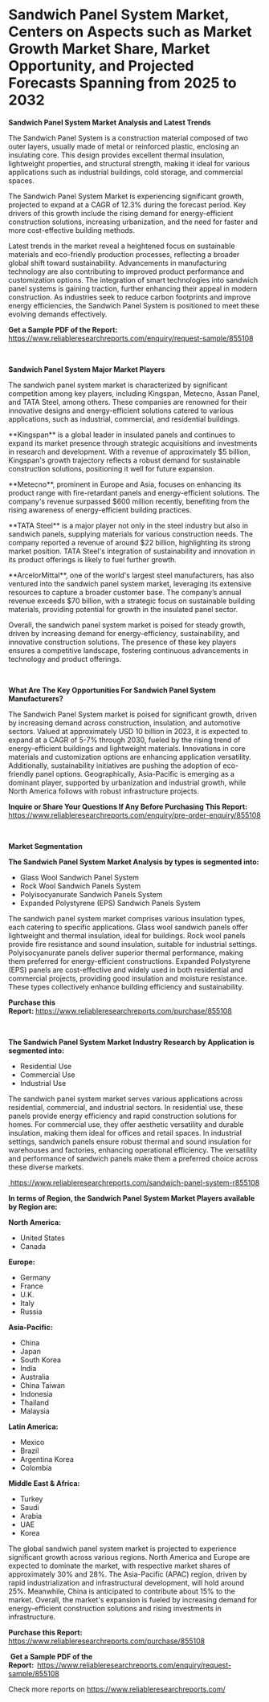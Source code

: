 <p><h1>Sandwich Panel System Market, Centers on Aspects such as Market Growth Market Share, Market Opportunity, and Projected Forecasts Spanning from 2025 to 2032</h1></p><p><strong>Sandwich Panel System Market Analysis and Latest Trends</strong></p>
<p><p>The Sandwich Panel System is a construction material composed of two outer layers, usually made of metal or reinforced plastic, enclosing an insulating core. This design provides excellent thermal insulation, lightweight properties, and structural strength, making it ideal for various applications such as industrial buildings, cold storage, and commercial spaces. </p><p>The Sandwich Panel System Market is experiencing significant growth, projected to expand at a CAGR of 12.3% during the forecast period. Key drivers of this growth include the rising demand for energy-efficient construction solutions, increasing urbanization, and the need for faster and more cost-effective building methods. </p><p>Latest trends in the market reveal a heightened focus on sustainable materials and eco-friendly production processes, reflecting a broader global shift toward sustainability. Advancements in manufacturing technology are also contributing to improved product performance and customization options. The integration of smart technologies into sandwich panel systems is gaining traction, further enhancing their appeal in modern construction. As industries seek to reduce carbon footprints and improve energy efficiencies, the Sandwich Panel System is positioned to meet these evolving demands effectively.</p></p>
<p><strong>Get a Sample PDF of the Report:&nbsp;</strong> <a href="https://www.reliableresearchreports.com/enquiry/request-sample/855108?utm_campaign=3012&utm_medium=2&utm_source=Github&utm_content=ia&utm_term=31032025&utm_id=sandwich-panel-system">https://www.reliableresearchreports.com/enquiry/request-sample/855108</a></p>
<p>&nbsp;</p>
<p><strong>Sandwich Panel System Major Market Players</strong></p>
<p><p>The sandwich panel system market is characterized by significant competition among key players, including Kingspan, Metecno, Assan Panel, and TATA Steel, among others. These companies are renowned for their innovative designs and energy-efficient solutions catered to various applications, such as industrial, commercial, and residential buildings.</p><p>**Kingspan** is a global leader in insulated panels and continues to expand its market presence through strategic acquisitions and investments in research and development. With a revenue of approximately $5 billion, Kingspan's growth trajectory reflects a robust demand for sustainable construction solutions, positioning it well for future expansion.</p><p>**Metecno**, prominent in Europe and Asia, focuses on enhancing its product range with fire-retardant panels and energy-efficient solutions. The company's revenue surpassed $600 million recently, benefiting from the rising awareness of energy-efficient building practices.</p><p>**TATA Steel** is a major player not only in the steel industry but also in sandwich panels, supplying materials for various construction needs. The company reported a revenue of around $22 billion, highlighting its strong market position. TATA Steel's integration of sustainability and innovation in its product offerings is likely to fuel further growth.</p><p>**ArcelorMittal**, one of the world's largest steel manufacturers, has also ventured into the sandwich panel system market, leveraging its extensive resources to capture a broader customer base. The company’s annual revenue exceeds $70 billion, with a strategic focus on sustainable building materials, providing potential for growth in the insulated panel sector.</p><p>Overall, the sandwich panel system market is poised for steady growth, driven by increasing demand for energy-efficiency, sustainability, and innovative construction solutions. The presence of these key players ensures a competitive landscape, fostering continuous advancements in technology and product offerings.</p></p>
<p>&nbsp;</p>
<p><strong>What Are The Key Opportunities For Sandwich Panel System Manufacturers?</strong></p>
<p><p>The Sandwich Panel System market is poised for significant growth, driven by increasing demand across construction, insulation, and automotive sectors. Valued at approximately USD 10 billion in 2023, it is expected to expand at a CAGR of 5-7% through 2030, fueled by the rising trend of energy-efficient buildings and lightweight materials. Innovations in core materials and customization options are enhancing application versatility. Additionally, sustainability initiatives are pushing the adoption of eco-friendly panel options. Geographically, Asia-Pacific is emerging as a dominant player, supported by urbanization and industrial growth, while North America follows with robust infrastructure projects.</p></p>
<p><strong>Inquire or Share Your Questions If Any Before Purchasing This Report:</strong> <a href="https://www.reliableresearchreports.com/enquiry/pre-order-enquiry/855108?utm_campaign=3012&utm_medium=2&utm_source=Github&utm_content=ia&utm_term=31032025&utm_id=sandwich-panel-system">https://www.reliableresearchreports.com/enquiry/pre-order-enquiry/855108</a></p>
<p>&nbsp;</p>
<p><strong>Market Segmentation</strong></p>
<p><strong>The Sandwich Panel System Market Analysis by types is segmented into:</strong></p>
<p><ul><li>Glass Wool Sandwich Panel System</li><li>Rock Wool Sandwich Panels System</li><li>Polyisocyanurate Sandwich Panels System</li><li>Expanded Polystyrene (EPS) Sandwich Panels System</li></ul></p>
<p><p>The sandwich panel system market comprises various insulation types, each catering to specific applications. Glass wool sandwich panels offer lightweight and thermal insulation, ideal for buildings. Rock wool panels provide fire resistance and sound insulation, suitable for industrial settings. Polyisocyanurate panels deliver superior thermal performance, making them preferred for energy-efficient constructions. Expanded Polystyrene (EPS) panels are cost-effective and widely used in both residential and commercial projects, providing good insulation and moisture resistance. These types collectively enhance building efficiency and sustainability.</p></p>
<p><strong>Purchase this Report:&nbsp;</strong><a href="https://www.reliableresearchreports.com/purchase/855108?utm_campaign=3012&utm_medium=2&utm_source=Github&utm_content=ia&utm_term=31032025&utm_id=sandwich-panel-system">https://www.reliableresearchreports.com/purchase/855108</a></p>
<p>&nbsp;</p>
<p><strong>The Sandwich Panel System Market Industry Research by Application is segmented into:</strong></p>
<p><ul><li>Residential Use</li><li>Commercial Use</li><li>Industrial Use</li></ul></p>
<p><p>The sandwich panel system market serves various applications across residential, commercial, and industrial sectors. In residential use, these panels provide energy efficiency and rapid construction solutions for homes. For commercial use, they offer aesthetic versatility and durable insulation, making them ideal for offices and retail spaces. In industrial settings, sandwich panels ensure robust thermal and sound insulation for warehouses and factories, enhancing operational efficiency. The versatility and performance of sandwich panels make them a preferred choice across these diverse markets.</p></p>
<p><a href="https://www.reliableresearchreports.com/sandwich-panel-system-r855108?utm_campaign=3012&utm_medium=2&utm_source=Github&utm_content=ia&utm_term=31032025&utm_id=sandwich-panel-system">&nbsp;https://www.reliableresearchreports.com/sandwich-panel-system-r855108</a></p>
<p><strong>In terms of Region, the Sandwich Panel System Market Players available by Region are:</strong></p>
<p>
    <p> <strong> North America: </strong>
        <ul>
            <li>United States</li>
            <li>Canada</li>
        </ul>
        </p> 
    <p> <strong> Europe: </strong>
        <ul>
            <li>Germany</li>
            <li>France</li>
            <li>U.K.</li>
            <li>Italy</li>
            <li>Russia</li>
        </ul>
        </p> 
    <p> <strong> Asia-Pacific: </strong>
        <ul>
            <li>China</li>
            <li>Japan</li>
            <li>South Korea</li>
            <li>India</li>
            <li>Australia</li>
            <li>China Taiwan</li>
            <li>Indonesia</li>
            <li>Thailand</li>
            <li>Malaysia</li>
        </ul>
        </p> 
    <p> <strong> Latin America: </strong>
        <ul>
            <li>Mexico</li>
            <li>Brazil</li>
            <li>Argentina Korea</li>
            <li>Colombia</li>
        </ul>
        </p> 
    <p> <strong> Middle East & Africa: </strong>
        <ul>
            <li>Turkey</li>
            <li>Saudi</li>
            <li>Arabia</li>
            <li>UAE</li>
            <li>Korea</li>
        </ul>
    </p>
    </p>
<p><p>The global sandwich panel system market is projected to experience significant growth across various regions. North America and Europe are expected to dominate the market, with respective market shares of approximately 30% and 28%. The Asia-Pacific (APAC) region, driven by rapid industrialization and infrastructural development, will hold around 25%. Meanwhile, China is anticipated to contribute about 15% to the market. Overall, the market's expansion is fueled by increasing demand for energy-efficient construction solutions and rising investments in infrastructure.</p></p>
<p><strong>Purchase this Report: </strong><a href="https://www.reliableresearchreports.com/purchase/855108?utm_campaign=3012&utm_medium=2&utm_source=Github&utm_content=ia&utm_term=31032025&utm_id=sandwich-panel-system">https://www.reliableresearchreports.com/purchase/855108</a></p>
<p>&nbsp;<strong>Get a Sample PDF of the Report:&nbsp;&nbsp;</strong><a href="https://www.reliableresearchreports.com/enquiry/request-sample/855108?utm_campaign=3012&utm_medium=2&utm_source=Github&utm_content=ia&utm_term=31032025&utm_id=sandwich-panel-system">https://www.reliableresearchreports.com/enquiry/request-sample/855108</a></p>
<p><strong></strong></p>
<p>Check more reports on <a href="https://www.reliableresearchreports.com/?utm_campaign=3012&utm_medium=2&utm_source=Github&utm_content=ia&utm_term=31032025&utm_id=sandwich-panel-system">https://www.reliableresearchreports.com/</a></p>